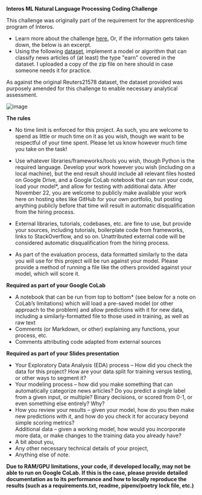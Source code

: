 
**Interos ML Natural Language Processing Coding Challenge**
 
This challenge was originally part of the requirement for the apprenticeship program of Interos. 
- Learn more about the challenge [here.](https://docs.google.com/document/d/1wv_B3VCGKpOS_-SCXOl0MjLWynwnGJGg3sFThl-nLCw/edit) Or, if the information gets taken down, the below is an excerpt. 
- Using the following [dataset](https://drive.google.com/drive/folders/1k7MNpw_huZTL9opXU9e7u6M8phupPih7), implement a model or algorithm that can classify news articles of (at least) the type "earn" covered in the dataset. I uploaded a copy of the zip file on here should in case someone needs it for practice.
 
As against the original Reuters21578 dataset, the dataset provided was purposely amended for this challenge to enable necessary analytical assessment.  

![image](https://user-images.githubusercontent.com/29716987/144979635-8357fab9-00fd-4f15-a7c4-8137962d415e.png)

**The rules**

- No time limit is enforced for this project. As such, you are welcome to spend as little or much time on it as you wish, though we want to be respectful of your time spent. Please let us know however much time you take on the task! 
 
- Use whatever libraries/frameworks/tools you wish, though Python is the required language. Develop your work however you wish (including on a local machine), but the end result should include all relevant files hosted on Google Drive, and a Google CoLab notebook that can run your code, load your model*, and allow for testing with additional data. After November 22, you are welcome to publicly make available your work here on hosting sites like GitHub for your own portfolio, but posting anything publicly before that time will result in automatic disqualification from the hiring process. 
- External libraries, tutorials, codebases, etc. are fine to use, but provide your sources, including tutorials, boilerplate code from frameworks, links to StackOverflow, and so on. Unattributed external code will be considered automatic disqualification from the hiring process. 
 
- As part of the evaluation process, data formatted similarly to the data you will use for this project will be run against your model. Please provide a method of running a file like the others provided against your model, which will score it. 

  
**Required as part of your Google CoLab** 
- A notebook that can be run from top to bottom* (see below for a note on CoLab’s limitations) which will load a pre-saved model (or other approach to the problem) and allow predictions with it for new data, including a similarly-formatted file to those used in training, as well as raw text 
- Comments (or Markdown, or other) explaining any functions, your process, etc. 
- Comments attributing code adapted from external sources 
 
**Required as part of your Slides presentation**
- Your Exploratory Data Analysis (EDA) process – How did you check the data for this project? How are your data split for training versus testing, or other ways to segment it? 
- Your modeling process – how did you make something that can automatically categorize news articles? Do you predict a single label from a given input, or multiple? Binary decisions, or scored from 0-1, or even something else entirely? Why? 
- How you review your results – given your model, how do you then make new predictions with it, and how do you check it for accuracy beyond simple scoring metrics?  
Additional data – given a working model, how would you incorporate more data, or make changes to the training data you already have? 
- A bit about you, 
- Any other necessary technical details of your project, 
- Anything else of note. 
 
**Due to RAM/GPU limitations, your code, if developed locally, may not be able to run on Google CoLab. If this is the case, please provide detailed documentation as to its performance and how to locally reproduce the results (such as a requirements.txt, readme, pipenv/poetry lock file, etc.)**


